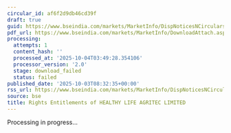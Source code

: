 ```yaml
---
circular_id: af6f2d9db46cd39f
draft: true
guid: https://www.bseindia.com/markets/MarketInfo/DispNoticesNCirculars.aspx?Noticeid={C8F20828-AF71-44EA-B4D8-74F564BCBC75}&noticeno=20251003-13&dt=10/03/2025&icount=13&totcount=73&flag=0
pdf_url: https://www.bseindia.com/markets/MarketInfo/DownloadAttach.aspx?id=20251003-13&attachedId=
processing:
  attempts: 1
  content_hash: ''
  processed_at: '2025-10-04T03:49:28.354106'
  processor_version: '2.0'
  stage: download_failed
  status: failed
published_date: '2025-10-03T08:32:35+00:00'
rss_url: https://www.bseindia.com/markets/MarketInfo/DispNoticesNCirculars.aspx?Noticeid={C8F20828-AF71-44EA-B4D8-74F564BCBC75}&noticeno=20251003-13&dt=10/03/2025&icount=13&totcount=73&flag=0
source: bse
title: Rights Entitlements of HEALTHY LIFE AGRITEC LIMITED
---
```


Processing in progress...
